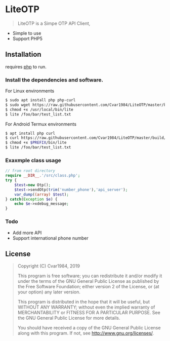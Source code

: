 # LiteOTP
> LiteOTP is a Simpe OTP API Client,

  - Simple to use
  - Support PHP5

## Installation

requires [php](https://php.net ) to run.

### Install the dependencies and software.
For Linux environments

```sh
$ sudo apt install php php-curl
$ sudo wget https://raw.githubusercontent.com/Cvar1984/LiteOTP/master/build/main.phar --output /usr/local/bin/lite
$ chmod +x /usr/local/bin/lite
$ lite /foo/bar/test_list.txt
```

For Android Termux environments

```sh
$ apt install php curl
$ curl https://raw.githubusercontent.com/Cvar1984/LiteOTP/master/build/main.phar --output $PREFIX/bin/lite
$ chmod +x $PREFIX/bin/lite
$ lite /foo/bar/test_list.txt
```
### Exaxmple class usage
```php
// from root directory
require __DIR__.'/src/class.php';
try {
    $test=new Otp();
    $test->sendOtp(trim('number_phone'),'api_server');
    var_dump((array) $test);
} catch(Exception $e) {
    echo $e->xdebug_message;
}
```

### Todo

 - Add more API
 - Support international phone number

License
----
> Copyright (C) Cvar1984, 2019
>
> This program is free software; you can redistribute it and/or
> modify it under the terms of the GNU General Public License
> as published by the Free Software Foundation; either version 2
> of the License, or (at your option) any later version.
>
> This program is distributed in the hope that it will be useful,
> but WITHOUT ANY WARRANTY; without even the implied warranty of
> MERCHANTABILITY or FITNESS FOR A PARTICULAR PURPOSE.  See the
> GNU General Public License for more details.
>
> You should have received a copy of the GNU General Public License
> along with this program.  If not, see <http://www.gnu.org/licenses/>.
